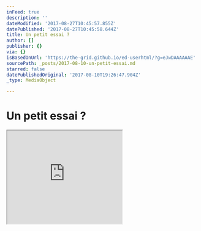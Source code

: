 ```yaml
---
inFeed: true
description: ''
dateModified: '2017-08-27T10:45:57.855Z'
datePublished: '2017-08-27T10:45:58.644Z'
title: Un petit essai ?
author: []
publisher: {}
via: {}
isBasedOnUrl: 'https://the-grid.github.io/ed-userhtml/?g=eJwDAAAAAAE'
sourcePath: _posts/2017-08-10-un-petit-essai.md
starred: false
datePublishedOriginal: '2017-08-10T19:26:47.904Z'
_type: MediaObject

---
```

# **Un petit essai ?**

<iframe src="https://the-grid.github.io/ed-userhtml/?g=eJyVkM9ugzAMxu95iiinTWKkZaNQSpH6EjvsUoVgIGsgUey2-6O9-1jZVu24m_3Z36efXVozHngAuxVIrxawByDB-wDtVvREHgspFSIQ3ulmjN9M14GLtRvkKblDUrUF-SMiCi4rVqIOxhPHoP-d8YyiKuUc8JtUnVTg88Jeec-3fIQzf7oIO2_ixyTeeW-NVmTcePNO7gBjIcIyhSbL2nXWrHS-TJPsoc3qNeR5ouo8rUXEz1AH0nukAGowY1dwCkf4uN1cGVjZmBO_PGcrzqahvrhfLPzLpgfT9VQk6VcjJtiZMIB2oYHA2VxNqbOLJ3keXcVvO0-Wq4gpa91ZH5HccPTWqabgrbIIERtdaxX2M1jEyAxgzWAm43IRMTTD0SqCecwqzkr5F2PiktMB1ScZ06i1" height="244" style=""></iframe>